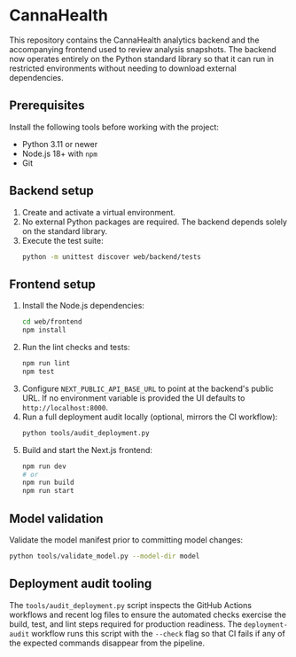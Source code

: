 # CannaHealth

This repository contains the CannaHealth analytics backend and the accompanying
frontend used to review analysis snapshots. The backend now operates entirely on
the Python standard library so that it can run in restricted environments
without needing to download external dependencies.

## Prerequisites

Install the following tools before working with the project:

- Python 3.11 or newer
- Node.js 18+ with `npm`
- Git

## Backend setup

1. Create and activate a virtual environment.
2. No external Python packages are required. The backend depends solely on the
   standard library.
3. Execute the test suite:
   ```bash
   python -m unittest discover web/backend/tests
   ```

## Frontend setup

1. Install the Node.js dependencies:
   ```bash
   cd web/frontend
   npm install
   ```
2. Run the lint checks and tests:
   ```bash
   npm run lint
   npm test
   ```
3. Configure `NEXT_PUBLIC_API_BASE_URL` to point at the backend's public URL.
   If no environment variable is provided the UI defaults to
   `http://localhost:8000`.
4. Run a full deployment audit locally (optional, mirrors the CI workflow):
   ```bash
   python tools/audit_deployment.py
   ```
5. Build and start the Next.js frontend:
   ```bash
   npm run dev
   # or
   npm run build
   npm run start
   ```

## Model validation

Validate the model manifest prior to committing model changes:

```bash
python tools/validate_model.py --model-dir model
```

## Deployment audit tooling

The `tools/audit_deployment.py` script inspects the GitHub Actions workflows
and recent log files to ensure the automated checks exercise the build, test,
and lint steps required for production readiness. The `deployment-audit`
workflow runs this script with the `--check` flag so that CI fails if any of
the expected commands disappear from the pipeline.
